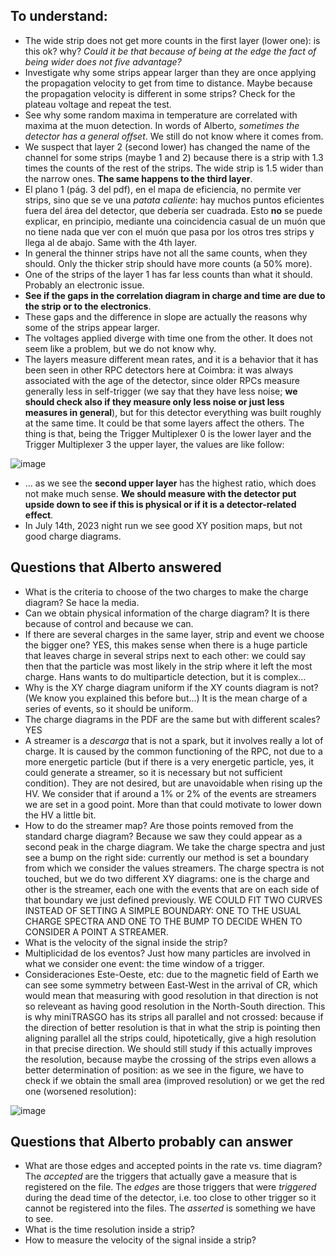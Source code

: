 ## To understand:
- The wide strip does not get more counts in the first layer (lower one): is this ok? why? *Could it be that because of being at the edge the fact of being wider does not five advantage?*
- Investigate why some strips appear larger than they are once applying the propagation velocity to get from time to distance. Maybe because the propagation velocity is different in some strips? Check for the plateau voltage and repeat the test.
- See why some random maxima in temperature are correlated with maxima at the muon detection. In words of Alberto, *sometimes the detector has a general offset*. We still do not know where it comes from.
- We suspect that layer 2 (second lower) has changed the name of the channel for some strips (maybe 1 and 2) because there is a strip with 1.3 times the counts of the rest of the strips. The wide strip is 1.5 wider than the narrow ones. **The same happens to the third layer**.
- El plano 1 (pág. 3 del pdf), en el mapa de eficiencia, no permite ver strips, sino que se ve una *patata caliente*: hay muchos puntos eficientes fuera del área del detector, que debería ser cuadrada. Esto **no** se puede explicar, en principio, mediante una coincidencia casual de un muón que no tiene nada que ver con el muón que pasa por los otros tres strips y llega al de abajo. Same with the 4th layer.
- In general the thinner strips have not all the same counts, when they should. Only the thicker strip should have more counts (a 50\% more).
- One of the strips of the layer 1 has far less counts than what it should. Probably an electronic issue.
- **See if the gaps in the correlation diagram in charge and time are due to the strip or to the electronics**.
- These gaps and the difference in slope are actually the reasons why some of the strips appear larger.
- The voltages applied diverge with time one from the other. It does not seem like a problem, but we do not know why.
- The layers measure different mean rates, and it is a behavior that it has been seen in other RPC detectors here at Coimbra: it was always associated with the age of the detector, since older RPCs measure generally less in self-trigger (we say that they have less noise; **we should check also if they measure only less noise or just less measures in general**), but for this detector everything was built roughly at the same time. It could be that some layers affect the others. The thing is that, being the Trigger Multiplexer 0 is the lower layer and the Trigger Multiplexer 3 the upper layer, the values are like follow:

![image](https://github.com/cayesoneira/miniTRASGO/assets/93153458/de0d5deb-82ae-4d08-94d7-6ff27f1e3ffc)
- ... as we see the **second upper layer** has the highest ratio, which does not make much sense. **We should measure with the detector put upside down to see if this is physical or if it is a detector-related effect**.
- In July 14th, 2023 night run we see good XY position maps, but not good charge diagrams.

## Questions that Alberto answered
- What is the criteria to choose of the two charges to make the charge diagram? Se hace la media.
- Can we obtain physical information of the charge diagram? It is there because of control and because we can.
- If there are several charges in the same layer, strip and event we choose the bigger one? YES, this makes sense when there is a huge particle that leaves charge in several strips next to each other: we could say then that the particle was most likely in the strip where it left the most charge. Hans wants to do multiparticle detection, but it is complex...
- Why is the XY charge diagram uniform if the XY counts diagram is not? (We know you explained this before but...) It is the mean charge of a series of events, so it should be uniform.
- The charge diagrams in the PDF are the same but with different scales? YES
- A streamer is a *descarga* that is not a spark, but it involves really a lot of charge. It is caused by the common functioning of the RPC, not due to a more energetic particle (but if there is a very energetic particle, yes, it could generate a streamer, so it is necessary but not sufficient condition). They are not desired, but are unavoidable when rising up the HV. We consider that if around a 1% or 2% of the events are streamers we are set in a good point. More than that could motivate to lower down the HV a little bit.
- How to do the streamer map? Are those points removed from the standard charge diagram? Because we saw they could appear as a second peak in the charge diagram. We take the charge spectra and just see a bump on the right side: currently our method is set a boundary from which we consider the values streamers. The charge spectra is not touched, but we do two different XY diagrams: one is the charge and other is the streamer, each one with the events that are on each side of that boundary we just defined previously. WE COULD FIT TWO CURVES INSTEAD OF SETTING A SIMPLE BOUNDARY: ONE TO THE USUAL CHARGE SPECTRA AND ONE TO THE BUMP TO DECIDE WHEN TO CONSIDER A POINT A STREAMER.
- What is the velocity of the signal inside the strip?
- Multiplicidad de los eventos? Just how many particles are involved in what we consider one event: the time window of a trigger.
- Consideraciones Este-Oeste, etc: due to the magnetic field of Earth we can see some symmetry between East-West in the arrival of CR, which would mean that measuring with good resolution in that direction is not so releveant as having good resolution in the North-South direction. This is why miniTRASGO has its strips all parallel and not crossed: because if the direction of better resolution is that in what the strip is pointing then aligning parallel all the strips could, hipotetically, give a high resolution in that precise direction. We should still study if this actually improves the resolution, because maybe the crossing of the strips even allows a better determination of position: as we see in the figure, we have to check if we obtain the small area (improved resolution) or we get the red one (worsened resolution):

![image](https://github.com/cayesoneira/miniTRASGO/assets/93153458/de5d9c3d-ab24-4607-88cd-5caf9ea9cbf1)


## Questions that Alberto probably can answer
- What are those edges and accepted points in the rate vs. time diagram? The *accepted* are the triggers that actually gave a measure that is registered on the file. The *edges* are those triggers that were *triggered* during the dead time of the detector, i.e. too close to other trigger so it cannot be registered into the files. The *asserted* is something we have to see.
- What is the time resolution inside a strip?
- How to measure the velocity of the signal inside a strip?
